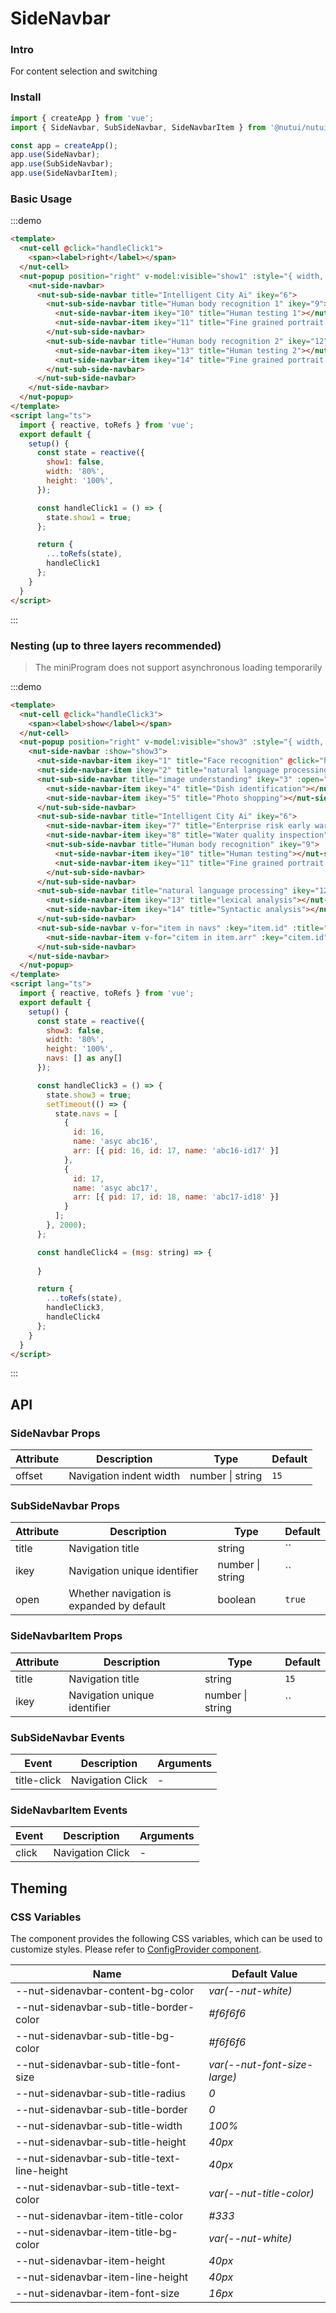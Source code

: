 # SideNavbar

### Intro

For content selection and switching

### Install

``` javascript
import { createApp } from 'vue';
import { SideNavbar, SubSideNavbar, SideNavbarItem } from '@nutui/nutui';

const app = createApp();
app.use(SideNavbar);
app.use(SubSideNavbar);
app.use(SideNavbarItem);
```

### Basic Usage

:::demo

``` html
<template>
  <nut-cell @click="handleClick1">
    <span><label>right</label></span>
  </nut-cell>
  <nut-popup position="right" v-model:visible="show1" :style="{ width, height }">
    <nut-side-navbar>
      <nut-sub-side-navbar title="Intelligent City Ai" ikey="6">
        <nut-sub-side-navbar title="Human body recognition 1" ikey="9">
          <nut-side-navbar-item ikey="10" title="Human testing 1"></nut-side-navbar-item>
          <nut-side-navbar-item ikey="11" title="Fine grained portrait segment 1"></nut-side-navbar-item>
        </nut-sub-side-navbar>
        <nut-sub-side-navbar title="Human body recognition 2" ikey="12">
          <nut-side-navbar-item ikey="13" title="Human testing 2"></nut-side-navbar-item>
          <nut-side-navbar-item ikey="14" title="Fine grained portrait segment 2"></nut-side-navbar-item>
        </nut-sub-side-navbar>
      </nut-sub-side-navbar>
    </nut-side-navbar>
  </nut-popup>
</template>
<script lang="ts">
  import { reactive, toRefs } from 'vue';
  export default {
    setup() {
      const state = reactive({
        show1: false,
        width: '80%',
        height: '100%',
      });

      const handleClick1 = () => {
        state.show1 = true;
      };

      return {
        ...toRefs(state),
        handleClick1
      };
    }
  }
</script>
```

:::

### Nesting (up to three layers recommended)
> The miniProgram does not support asynchronous loading temporarily

:::demo

``` html
<template>
  <nut-cell @click="handleClick3">
    <span><label>show</label></span>
  </nut-cell>
  <nut-popup position="right" v-model:visible="show3" :style="{ width, height }">
    <nut-side-navbar :show="show3">
      <nut-side-navbar-item ikey="1" title="Face recognition" @click="handleClick4('Face recognition')"></nut-side-navbar-item>
      <nut-side-navbar-item ikey="2" title="natural language processing"></nut-side-navbar-item>
      <nut-sub-side-navbar title="image understanding" ikey="3" :open="false">
        <nut-side-navbar-item ikey="4" title="Dish identification"></nut-side-navbar-item>
        <nut-side-navbar-item ikey="5" title="Photo shopping"></nut-side-navbar-item>
      </nut-sub-side-navbar>
      <nut-sub-side-navbar title="Intelligent City Ai" ikey="6">
        <nut-side-navbar-item ikey="7" title="Enterprise risk early warning model"></nut-side-navbar-item>
        <nut-side-navbar-item ikey="8" title="Water quality inspection"></nut-side-navbar-item>
        <nut-sub-side-navbar title="Human body recognition" ikey="9">
          <nut-side-navbar-item ikey="10" title="Human testing"></nut-side-navbar-item>
          <nut-side-navbar-item ikey="11" title="Fine grained portrait segment"></nut-side-navbar-item>
        </nut-sub-side-navbar>
      </nut-sub-side-navbar>
      <nut-sub-side-navbar title="natural language processing" ikey="12">
        <nut-side-navbar-item ikey="13" title="lexical analysis"></nut-side-navbar-item>
        <nut-side-navbar-item ikey="14" title="Syntactic analysis"></nut-side-navbar-item>
      </nut-sub-side-navbar>
      <nut-sub-side-navbar v-for="item in navs" :key="item.id" :title="item.name" :ikey="item.id">
        <nut-side-navbar-item v-for="citem in item.arr" :key="citem.id" :title="citem.name"></nut-side-navbar-item>
      </nut-sub-side-navbar>
    </nut-side-navbar>
  </nut-popup>
</template>
<script lang="ts">
  import { reactive, toRefs } from 'vue';
  export default {
    setup() {
      const state = reactive({
        show3: false,
        width: '80%',
        height: '100%',
        navs: [] as any[]
      });

      const handleClick3 = () => {
        state.show3 = true;
        setTimeout(() => {
          state.navs = [
            {
              id: 16,
              name: 'asyc abc16',
              arr: [{ pid: 16, id: 17, name: 'abc16-id17' }]
            },
            {
              id: 17,
              name: 'asyc abc17',
              arr: [{ pid: 17, id: 18, name: 'abc17-id18' }]
            }
          ];
        }, 2000);
      };

      const handleClick4 = (msg: string) => {
        
      }

      return {
        ...toRefs(state),
        handleClick3,
        handleClick4
      };
    }
  }
</script>
```

:::

## API

### SideNavbar Props

| Attribute                   | Description                                                             | Type    | Default |
|------------------------|----------------------------------------------------------------|---------|------|
| offset                 | Navigation indent width                                                    | number \| string  | `15`

### SubSideNavbar Props

| Attribute                   | Description                                                             | Type    | Default |
|------------------------|----------------------------------------------------------------|---------|------|
| title                 | Navigation title                                                    | string  | ``
| ikey                 | Navigation unique identifier                                                    | number \| string  | ``
| open                 | Whether navigation is expanded by default                                                    | boolean  | `true`

### SideNavbarItem Props

| Attribute                   | Description                                                             | Type    | Default |
|------------------------|----------------------------------------------------------------|---------|------|
| title                 | Navigation title                                                    | string  | `15`
| ikey                 | Navigation unique identifier                                                    | number \| string  | ``


### SubSideNavbar Events

| Event  | Description     | Arguments    |
|-------|----------|-------------|
| title-click | Navigation Click | - |

### SideNavbarItem Events

| Event  | Description     | Arguments    |
|-------|----------|-------------|
| click | Navigation Click | - |

## Theming

### CSS Variables

The component provides the following CSS variables, which can be used to customize styles. Please refer to [ConfigProvider component](#/en-US/component/configprovider).

| Name | Default Value |
| --------------------------------------- | -------------------------- |
| --nut-sidenavbar-content-bg-color| _var(--nut-white)_  |
| --nut-sidenavbar-sub-title-border-color| _#f6f6f6_  |
| --nut-sidenavbar-sub-title-bg-color| _#f6f6f6_  |
| --nut-sidenavbar-sub-title-font-size| _var(--nut-font-size-large)_  |
| --nut-sidenavbar-sub-title-radius| _0_  |
| --nut-sidenavbar-sub-title-border| _0_  |
| --nut-sidenavbar-sub-title-width| _100%_  |
| --nut-sidenavbar-sub-title-height| _40px_  |
| --nut-sidenavbar-sub-title-text-line-height| _40px_  |
| --nut-sidenavbar-sub-title-text-color| _var(--nut-title-color)_  |
| --nut-sidenavbar-item-title-color| _#333_  |
| --nut-sidenavbar-item-title-bg-color| _var(--nut-white)_  |
| --nut-sidenavbar-item-height| _40px_  |
| --nut-sidenavbar-item-line-height| _40px_  |
| --nut-sidenavbar-item-font-size| _16px_  |


